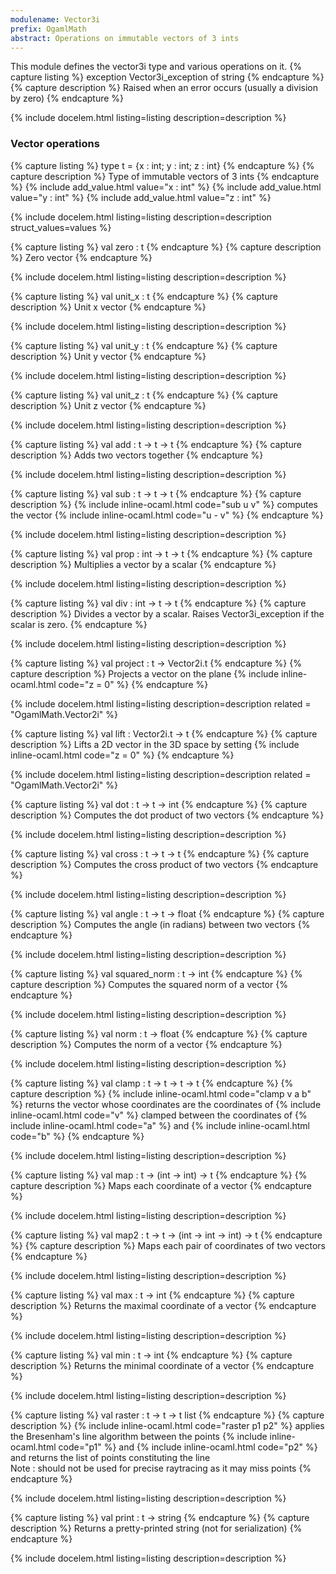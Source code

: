 ```yaml
---
modulename: Vector3i 
prefix: OgamlMath
abstract: Operations on immutable vectors of 3 ints
---
```



This module defines the vector3i type and various operations on it.
{% capture listing %}
exception Vector3i_exception of string
{% endcapture %}
{% capture description %}
Raised when an error occurs (usually a division by zero)
{% endcapture %}

{% include docelem.html listing=listing description=description   %}

### Vector operations

{% capture listing %}
type t = {x : int; y : int; z : int}
{% endcapture %}
{% capture description %}
Type of immutable vectors of 3 ints
{% endcapture %}
{% include add_value.html value="x : int" %}
{% include add_value.html value="y : int" %}
{% include add_value.html value="z : int" %}

{% include docelem.html listing=listing description=description struct_values=values  %}

{% capture listing %}
val zero : t
{% endcapture %}
{% capture description %}
Zero vector
{% endcapture %}

{% include docelem.html listing=listing description=description   %}

{% capture listing %}
val unit_x : t
{% endcapture %}
{% capture description %}
Unit x vector
{% endcapture %}

{% include docelem.html listing=listing description=description   %}

{% capture listing %}
val unit_y : t
{% endcapture %}
{% capture description %}
Unit y vector
{% endcapture %}

{% include docelem.html listing=listing description=description   %}

{% capture listing %}
val unit_z : t
{% endcapture %}
{% capture description %}
Unit z vector
{% endcapture %}

{% include docelem.html listing=listing description=description   %}

{% capture listing %}
val add : t -> t -> t
{% endcapture %}
{% capture description %}
Adds two vectors together
{% endcapture %}

{% include docelem.html listing=listing description=description   %}

{% capture listing %}
val sub : t -> t -> t
{% endcapture %}
{% capture description %}
{% include inline-ocaml.html code="sub u v" %} computes the vector {% include inline-ocaml.html code="u - v" %}
{% endcapture %}

{% include docelem.html listing=listing description=description   %}

{% capture listing %}
val prop : int -> t -> t
{% endcapture %}
{% capture description %}
Multiplies a vector by a scalar
{% endcapture %}

{% include docelem.html listing=listing description=description   %}

{% capture listing %}
val div : int -> t -> t
{% endcapture %}
{% capture description %}
Divides a vector by a scalar. Raises Vector3i_exception if the scalar is zero.
{% endcapture %}

{% include docelem.html listing=listing description=description   %}

{% capture listing %}
val project : t -> Vector2i.t
{% endcapture %}
{% capture description %}
Projects a vector on the plane {% include inline-ocaml.html code="z = 0" %}
{% endcapture %}

{% include docelem.html listing=listing description=description  related = "OgamlMath.Vector2i" %}

{% capture listing %}
val lift : Vector2i.t -> t
{% endcapture %}
{% capture description %}
Lifts a 2D vector in the 3D space by setting {% include inline-ocaml.html code="z = 0" %}
{% endcapture %}

{% include docelem.html listing=listing description=description  related = "OgamlMath.Vector2i" %}

{% capture listing %}
val dot : t -> t -> int
{% endcapture %}
{% capture description %}
Computes the dot product of two vectors
{% endcapture %}

{% include docelem.html listing=listing description=description   %}

{% capture listing %}
val cross : t -> t -> t
{% endcapture %}
{% capture description %}
Computes the cross product of two vectors
{% endcapture %}

{% include docelem.html listing=listing description=description   %}

{% capture listing %}
val angle : t -> t -> float
{% endcapture %}
{% capture description %}
Computes the angle (in radians) between two vectors
{% endcapture %}

{% include docelem.html listing=listing description=description   %}

{% capture listing %}
val squared_norm : t -> int
{% endcapture %}
{% capture description %}
Computes the squared norm of a vector
{% endcapture %}

{% include docelem.html listing=listing description=description   %}

{% capture listing %}
val norm : t -> float
{% endcapture %}
{% capture description %}
Computes the norm of a vector
{% endcapture %}

{% include docelem.html listing=listing description=description   %}

{% capture listing %}
val clamp : t -> t -> t -> t
{% endcapture %}
{% capture description %}
{% include inline-ocaml.html code="clamp v a b" %} returns the vector whose coordinates are the coordinates of {% include inline-ocaml.html code="v" %}
 clamped between the coordinates of {% include inline-ocaml.html code="a" %} and {% include inline-ocaml.html code="b" %}
{% endcapture %}

{% include docelem.html listing=listing description=description   %}

{% capture listing %}
val map : t -> (int -> int) -> t
{% endcapture %}
{% capture description %}
Maps each coordinate of a vector
{% endcapture %}

{% include docelem.html listing=listing description=description   %}

{% capture listing %}
val map2 : t -> t -> (int -> int -> int) -> t
{% endcapture %}
{% capture description %}
Maps each pair of coordinates of two vectors
{% endcapture %}

{% include docelem.html listing=listing description=description   %}

{% capture listing %}
val max : t -> int
{% endcapture %}
{% capture description %}
Returns the maximal coordinate of a vector
{% endcapture %}

{% include docelem.html listing=listing description=description   %}

{% capture listing %}
val min : t -> int
{% endcapture %}
{% capture description %}
Returns the minimal coordinate of a vector
{% endcapture %}

{% include docelem.html listing=listing description=description   %}

{% capture listing %}
val raster : t -> t -> t list
{% endcapture %}
{% capture description %}
{% include inline-ocaml.html code="raster p1 p2" %} applies the Bresenham's line algorithm between the points
 {% include inline-ocaml.html code="p1" %} and {% include inline-ocaml.html code="p2" %} and returns the list of points constituting the line <br/>
 Note : should not be used for precise raytracing as it may miss points
{% endcapture %}

{% include docelem.html listing=listing description=description   %}

{% capture listing %}
val print : t -> string
{% endcapture %}
{% capture description %}
Returns a pretty-printed string (not for serialization)
{% endcapture %}

{% include docelem.html listing=listing description=description   %}

